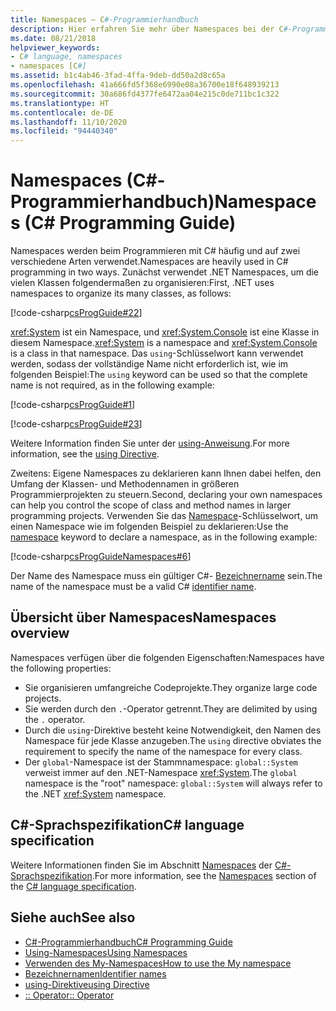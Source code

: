 ```yaml
---
title: Namespaces – C#-Programmierhandbuch
description: Hier erfahren Sie mehr über Namespaces bei der C#-Programmierung. Zudem finden Sie eine Übersicht der Namespaceeigenschaften und zusätzliche Ressourcen.
ms.date: 08/21/2018
helpviewer_keywords:
- C# language, namespaces
- namespaces [C#]
ms.assetid: b1c4ab46-3fad-4ffa-9deb-dd50a2d8c65a
ms.openlocfilehash: 41a666fd5f368e6990e08a36700e18f648939213
ms.sourcegitcommit: 30a686fd4377fe6472aa04e215c0de711bc1c322
ms.translationtype: HT
ms.contentlocale: de-DE
ms.lasthandoff: 11/10/2020
ms.locfileid: "94440340"
---
```

# <a name="namespaces-c-programming-guide"></a><span data-ttu-id="4316f-104">Namespaces (C#-Programmierhandbuch)</span><span class="sxs-lookup"><span data-stu-id="4316f-104">Namespaces (C# Programming Guide)</span></span>

<span data-ttu-id="4316f-105">Namespaces werden beim Programmieren mit C# häufig und auf zwei verschiedene Arten verwendet.</span><span class="sxs-lookup"><span data-stu-id="4316f-105">Namespaces are heavily used in C# programming in two ways.</span></span> <span data-ttu-id="4316f-106">Zunächst verwendet .NET Namespaces, um die vielen Klassen folgendermaßen zu organisieren:</span><span class="sxs-lookup"><span data-stu-id="4316f-106">First, .NET uses namespaces to organize its many classes, as follows:</span></span>  

[!code-csharp[csProgGuide#22](~/samples/snippets/csharp/VS_Snippets_VBCSharp/csProgGuide/CS/progGuide.cs#22)]

<span data-ttu-id="4316f-107"><xref:System> ist ein Namespace, und <xref:System.Console> ist eine Klasse in diesem Namespace.</span><span class="sxs-lookup"><span data-stu-id="4316f-107"><xref:System> is a namespace and <xref:System.Console> is a class in that namespace.</span></span> <span data-ttu-id="4316f-108">Das `using`-Schlüsselwort kann verwendet werden, sodass der vollständige Name nicht erforderlich ist, wie im folgenden Beispiel:</span><span class="sxs-lookup"><span data-stu-id="4316f-108">The `using` keyword can be used so that the complete name is not required, as in the following example:</span></span>

[!code-csharp[csProgGuide#1](~/samples/snippets/csharp/VS_Snippets_VBCSharp/csProgGuide/CS/using.cs#1)]

[!code-csharp[csProgGuide#23](~/samples/snippets/csharp/VS_Snippets_VBCSharp/csProgGuide/CS/progGuide.cs#23)]

<span data-ttu-id="4316f-109">Weitere Information finden Sie unter der [using-Anweisung](../../language-reference/keywords/using-directive.md).</span><span class="sxs-lookup"><span data-stu-id="4316f-109">For more information, see the [using Directive](../../language-reference/keywords/using-directive.md).</span></span>

<span data-ttu-id="4316f-110">Zweitens: Eigene Namespaces zu deklarieren kann Ihnen dabei helfen, den Umfang der Klassen- und Methodennamen in größeren Programmierprojekten zu steuern.</span><span class="sxs-lookup"><span data-stu-id="4316f-110">Second, declaring your own namespaces can help you control the scope of class and method names in larger programming projects.</span></span> <span data-ttu-id="4316f-111">Verwenden Sie das [Namespace](../../language-reference/keywords/namespace.md)-Schlüsselwort, um einen Namespace wie im folgenden Beispiel zu deklarieren:</span><span class="sxs-lookup"><span data-stu-id="4316f-111">Use the [namespace](../../language-reference/keywords/namespace.md) keyword to declare a namespace, as in the following example:</span></span>

[!code-csharp[csProgGuideNamespaces#6](~/samples/snippets/csharp/VS_Snippets_VBCSharp/csProgGuideNamespaces/CS/Namespaces.cs#6)]

<span data-ttu-id="4316f-112">Der Name des Namespace muss ein gültiger C#- [Bezeichnername](../inside-a-program/identifier-names.md) sein.</span><span class="sxs-lookup"><span data-stu-id="4316f-112">The name of the namespace must be a valid C# [identifier name](../inside-a-program/identifier-names.md).</span></span>

## <a name="namespaces-overview"></a><span data-ttu-id="4316f-113">Übersicht über Namespaces</span><span class="sxs-lookup"><span data-stu-id="4316f-113">Namespaces overview</span></span>

<span data-ttu-id="4316f-114">Namespaces verfügen über die folgenden Eigenschaften:</span><span class="sxs-lookup"><span data-stu-id="4316f-114">Namespaces have the following properties:</span></span>

- <span data-ttu-id="4316f-115">Sie organisieren umfangreiche Codeprojekte.</span><span class="sxs-lookup"><span data-stu-id="4316f-115">They organize large code projects.</span></span>
- <span data-ttu-id="4316f-116">Sie werden durch den `.`-Operator getrennt.</span><span class="sxs-lookup"><span data-stu-id="4316f-116">They are delimited by using the `.` operator.</span></span>
- <span data-ttu-id="4316f-117">Durch die `using`-Direktive besteht keine Notwendigkeit, den Namen des Namespace für jede Klasse anzugeben.</span><span class="sxs-lookup"><span data-stu-id="4316f-117">The `using` directive obviates the requirement to specify the name of the namespace for every class.</span></span>
- <span data-ttu-id="4316f-118">Der `global`-Namespace ist der Stammnamespace: `global::System` verweist immer auf den .NET-Namespace <xref:System>.</span><span class="sxs-lookup"><span data-stu-id="4316f-118">The `global` namespace is the "root" namespace: `global::System` will always refer to the .NET <xref:System> namespace.</span></span>

## <a name="c-language-specification"></a><span data-ttu-id="4316f-119">C#-Sprachspezifikation</span><span class="sxs-lookup"><span data-stu-id="4316f-119">C# language specification</span></span>

<span data-ttu-id="4316f-120">Weitere Informationen finden Sie im Abschnitt [Namespaces](~/_csharplang/spec/namespaces.md) der [C#-Sprachspezifikation](~/_csharplang/spec/introduction.md).</span><span class="sxs-lookup"><span data-stu-id="4316f-120">For more information, see the [Namespaces](~/_csharplang/spec/namespaces.md) section of the [C# language specification](~/_csharplang/spec/introduction.md).</span></span>

## <a name="see-also"></a><span data-ttu-id="4316f-121">Siehe auch</span><span class="sxs-lookup"><span data-stu-id="4316f-121">See also</span></span>

- [<span data-ttu-id="4316f-122">C#-Programmierhandbuch</span><span class="sxs-lookup"><span data-stu-id="4316f-122">C# Programming Guide</span></span>](../index.md)
- [<span data-ttu-id="4316f-123">Using-Namespaces</span><span class="sxs-lookup"><span data-stu-id="4316f-123">Using Namespaces</span></span>](using-namespaces.md)
- [<span data-ttu-id="4316f-124">Verwenden des My-Namespaces</span><span class="sxs-lookup"><span data-stu-id="4316f-124">How to use the My namespace</span></span>](how-to-use-the-my-namespace.md)
- [<span data-ttu-id="4316f-125">Bezeichnernamen</span><span class="sxs-lookup"><span data-stu-id="4316f-125">Identifier names</span></span>](../inside-a-program/identifier-names.md)
- [<span data-ttu-id="4316f-126">using-Direktive</span><span class="sxs-lookup"><span data-stu-id="4316f-126">using Directive</span></span>](../../language-reference/keywords/using-directive.md)
- [<span data-ttu-id="4316f-127">:: Operator</span><span class="sxs-lookup"><span data-stu-id="4316f-127">:: Operator</span></span>](../../language-reference/operators/namespace-alias-qualifier.md)
